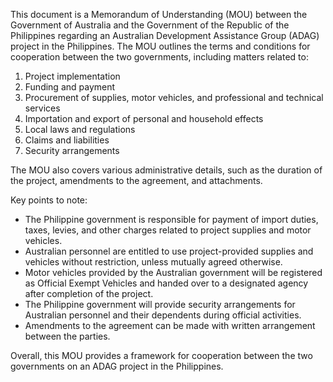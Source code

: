 This document is a Memorandum of Understanding (MOU) between the Government of Australia and the Government of the Republic of the Philippines regarding an Australian Development Assistance Group (ADAG) project in the Philippines. The MOU outlines the terms and conditions for cooperation between the two governments, including matters related to:

1. Project implementation
2. Funding and payment
3. Procurement of supplies, motor vehicles, and professional and technical services
4. Importation and export of personal and household effects
5. Local laws and regulations
6. Claims and liabilities
7. Security arrangements

The MOU also covers various administrative details, such as the duration of the project, amendments to the agreement, and attachments.

Key points to note:

* The Philippine government is responsible for payment of import duties, taxes, levies, and other charges related to project supplies and motor vehicles.
* Australian personnel are entitled to use project-provided supplies and vehicles without restriction, unless mutually agreed otherwise.
* Motor vehicles provided by the Australian government will be registered as Official Exempt Vehicles and handed over to a designated agency after completion of the project.
* The Philippine government will provide security arrangements for Australian personnel and their dependents during official activities.
* Amendments to the agreement can be made with written arrangement between the parties.

Overall, this MOU provides a framework for cooperation between the two governments on an ADAG project in the Philippines.